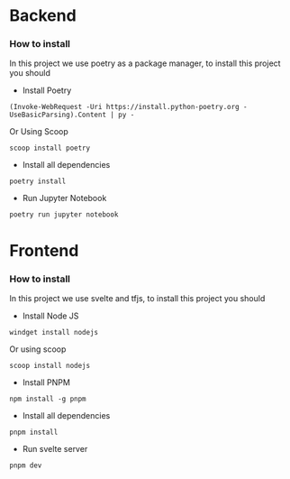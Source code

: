 # Backend
### How to install
In this project we use poetry as a package manager, to install this project you should
- Install Poetry
```
(Invoke-WebRequest -Uri https://install.python-poetry.org -UseBasicParsing).Content | py -
```
Or Using Scoop
```
scoop install poetry
```

- Install all dependencies
```
poetry install
```

- Run Jupyter Notebook
```
poetry run jupyter notebook
```

# Frontend
### How to install
In this project we use svelte and tfjs, to install this project you should
- Install Node JS
```
windget install nodejs
```
Or using scoop
```
scoop install nodejs
```

- Install PNPM
```
npm install -g pnpm
```

- Install all dependencies
```
pnpm install
```

- Run svelte server
```
pnpm dev
```